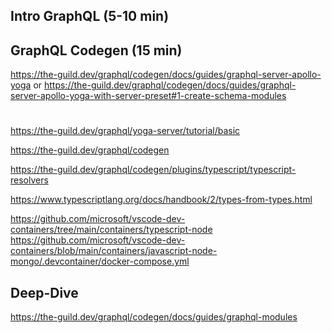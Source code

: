 ## Intro GraphQL (5-10 min)

## GraphQL Codegen (15 min)

https://the-guild.dev/graphql/codegen/docs/guides/graphql-server-apollo-yoga
or
https://the-guild.dev/graphql/codegen/docs/guides/graphql-server-apollo-yoga-with-server-preset#1-create-schema-modules

#

https://the-guild.dev/graphql/yoga-server/tutorial/basic

https://the-guild.dev/graphql/codegen

https://the-guild.dev/graphql/codegen/plugins/typescript/typescript-resolvers

https://www.typescriptlang.org/docs/handbook/2/types-from-types.html

https://github.com/microsoft/vscode-dev-containers/tree/main/containers/typescript-node
https://github.com/microsoft/vscode-dev-containers/blob/main/containers/javascript-node-mongo/.devcontainer/docker-compose.yml

## Deep-Dive

https://the-guild.dev/graphql/codegen/docs/guides/graphql-modules

